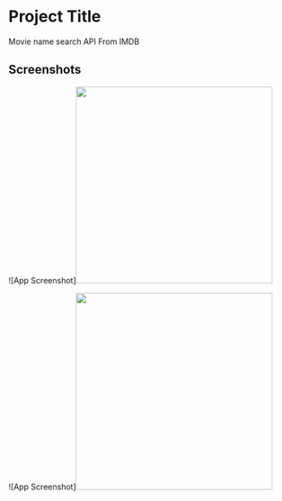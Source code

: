 
# Project Title

Movie name search API From IMDB 

## Screenshots

![App Screenshot]<img src="images/Screenshot_2023-05-18-00-57-06-948_com.example.bvcassignment.jpeg" width="350">

![App Screenshot]<img src="images/Screenshot_2023-05-18-00-57-20-911_com.example.bvcassignment.jpeg" width="350">
